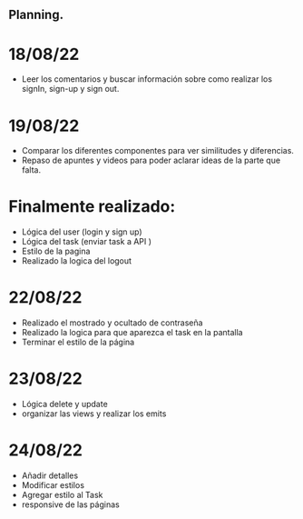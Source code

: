 
## Planning.

# 18/08/22
- Leer los comentarios y buscar información sobre como realizar los signIn, sign-up y sign out. 

# 19/08/22
- Comparar los diferentes componentes para ver similitudes y diferencias.
- Repaso de apuntes y videos para poder aclarar ideas de la parte que falta.

# Finalmente realizado:
- Lógica del user (login y sign up)
- Lógica del task (enviar task a API )
- Estilo de la pagina 
- Realizado la logica del logout
# 22/08/22
- Realizado el mostrado y ocultado de contraseña
- Realizado la logica para que aparezca el task en la pantalla
- Terminar el estilo de la página

# 23/08/22
- Lógica delete y update
- organizar las views y realizar los emits

# 24/08/22
- Añadir detalles
- Modificar estilos
- Agregar estilo al Task
- responsive de las páginas